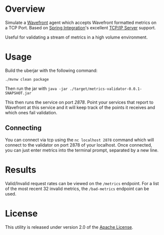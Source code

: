 # Overview

Simulate a [Wavefront](https://www.wavefront.com/) agent which accepts Wavefront formatted metrics on a TCP Port.  Based on [Spring Integration][]'s excellent [TCP/IP Server][] support.

Useful for validating a stream of metrics in a high volume environment.

# Usage

Build the uberjar with the following command:

`./mvnw clean package`

Then run the jar with `java -jar ./target/metrics-validator-0.0.1-SNAPSHOT.jar`

This then runs the service on port *2878*.  Point your services that report to Wavefront at this service and it will keep track of the points it receives and which ones fail validation.

## Connecting

You can connect via tcp using the `nc localhost 2878` command which will connect to the validator on port 2878 of your localhost.  Once connected, you can just enter metrics into the terminal prompt, separated by a new line.

# Results

Valid/Invalid request rates can be viewed on the `/metrics` endpoint.  For a list of the most recent 32 invalid metrics, the `/bad-metrics` endpoint can be used.

# License

This utility is released under version 2.0 of the [Apache License][].

[Spring Integration]: http://projects.spring.io/spring-integration/
[TCP/IP Server]: http://docs.spring.io/spring-integration/docs/4.2.2.RELEASE/reference/html/ip.html
[Apache License]: http://www.apache.org/licenses/LICENSE-2.0
